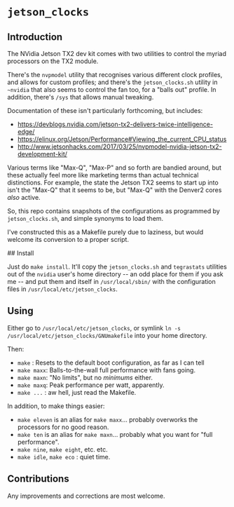 # `jetson_clocks`

## Introduction

The NVidia Jetson TX2 dev kit comes with two utilities to control the myriad processors on the TX2 module.

There's the `nvpmodel` utility that recognises various different clock profiles, and allows for custom profiles;
and there's the `jetson_clocks.sh` utility in `~nvidia` that also seems to control the fan too, for a "balls out"
profile. In addition, there's `/sys` that allows manual tweaking.

Documentation of these isn't particularly forthcoming, but includes:

* https://devblogs.nvidia.com/jetson-tx2-delivers-twice-intelligence-edge/
* https://elinux.org/Jetson/Performance#Viewing_the_current_CPU_status
* http://www.jetsonhacks.com/2017/03/25/nvpmodel-nvidia-jetson-tx2-development-kit/

Various terms like "Max-Q", "Max-P" and so forth are bandied around, but these actually feel more like marketing
terms than actual technical distinctions.  For example, the state the Jetson TX2 seems to start up into isn't
the "Max-Q" that it seems to be, but "Max-Q" with the Denver2 cores _also_ active.

So, this repo contains snapshots of the configurations as programmed by `jetson_clocks.sh`, and simple synonyms
to load them.

I've constructed this as a Makefile purely due to laziness, but would welcome its conversion to a proper script.

## Install

Just do `make install`.  It'll copy the `jetson_clocks.sh` and `tegrastats` utilities out of the `nvidia` user's
home directory -- an odd place for them if you ask me -- and put them and itself in `/usr/local/sbin/` with the
configuration files in `/usr/local/etc/jetson_clocks`.

## Using

Either go to `/usr/local/etc/jetson_clocks`, or symlink `ln -s /usr/local/etc/jetson_clocks/GNUmakefile` into your
home directory.

Then:

* `make` :  Resets to the default boot configuration, as far as I can tell
* `make maxx`:  Balls-to-the-wall full performance with fans going.
* `make maxn`:  "No limits", but no _minimums_ either.
* `make maxq`:  Peak performance per watt, apparently.
* `make ...` :  aw hell, just read the Makefile.

In addition, to make things easier:

* `make eleven` is an alias for `make maxx`... probably overworks the processors for no good reason.
* `make ten` is an alias for `make maxn`... probably what you want for "full performance".
* `make nine`, `make eight`, etc. etc.
* `make idle`, `make eco` : quiet time.

## Contributions

Any improvements and corrections are most welcome.
